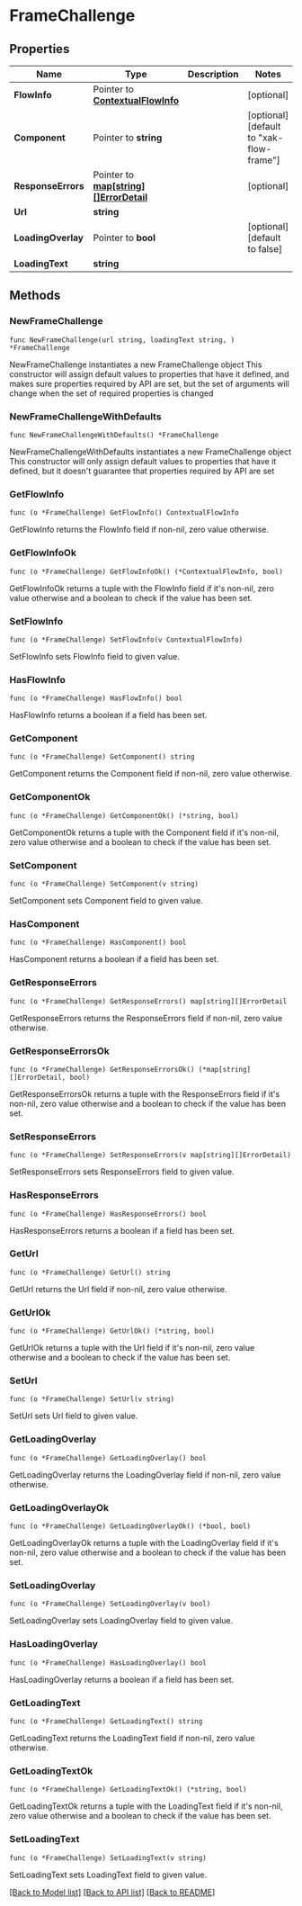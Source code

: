 # FrameChallenge

## Properties

Name | Type | Description | Notes
------------ | ------------- | ------------- | -------------
**FlowInfo** | Pointer to [**ContextualFlowInfo**](ContextualFlowInfo.md) |  | [optional] 
**Component** | Pointer to **string** |  | [optional] [default to "xak-flow-frame"]
**ResponseErrors** | Pointer to [**map[string][]ErrorDetail**](array.md) |  | [optional] 
**Url** | **string** |  | 
**LoadingOverlay** | Pointer to **bool** |  | [optional] [default to false]
**LoadingText** | **string** |  | 

## Methods

### NewFrameChallenge

`func NewFrameChallenge(url string, loadingText string, ) *FrameChallenge`

NewFrameChallenge instantiates a new FrameChallenge object
This constructor will assign default values to properties that have it defined,
and makes sure properties required by API are set, but the set of arguments
will change when the set of required properties is changed

### NewFrameChallengeWithDefaults

`func NewFrameChallengeWithDefaults() *FrameChallenge`

NewFrameChallengeWithDefaults instantiates a new FrameChallenge object
This constructor will only assign default values to properties that have it defined,
but it doesn't guarantee that properties required by API are set

### GetFlowInfo

`func (o *FrameChallenge) GetFlowInfo() ContextualFlowInfo`

GetFlowInfo returns the FlowInfo field if non-nil, zero value otherwise.

### GetFlowInfoOk

`func (o *FrameChallenge) GetFlowInfoOk() (*ContextualFlowInfo, bool)`

GetFlowInfoOk returns a tuple with the FlowInfo field if it's non-nil, zero value otherwise
and a boolean to check if the value has been set.

### SetFlowInfo

`func (o *FrameChallenge) SetFlowInfo(v ContextualFlowInfo)`

SetFlowInfo sets FlowInfo field to given value.

### HasFlowInfo

`func (o *FrameChallenge) HasFlowInfo() bool`

HasFlowInfo returns a boolean if a field has been set.

### GetComponent

`func (o *FrameChallenge) GetComponent() string`

GetComponent returns the Component field if non-nil, zero value otherwise.

### GetComponentOk

`func (o *FrameChallenge) GetComponentOk() (*string, bool)`

GetComponentOk returns a tuple with the Component field if it's non-nil, zero value otherwise
and a boolean to check if the value has been set.

### SetComponent

`func (o *FrameChallenge) SetComponent(v string)`

SetComponent sets Component field to given value.

### HasComponent

`func (o *FrameChallenge) HasComponent() bool`

HasComponent returns a boolean if a field has been set.

### GetResponseErrors

`func (o *FrameChallenge) GetResponseErrors() map[string][]ErrorDetail`

GetResponseErrors returns the ResponseErrors field if non-nil, zero value otherwise.

### GetResponseErrorsOk

`func (o *FrameChallenge) GetResponseErrorsOk() (*map[string][]ErrorDetail, bool)`

GetResponseErrorsOk returns a tuple with the ResponseErrors field if it's non-nil, zero value otherwise
and a boolean to check if the value has been set.

### SetResponseErrors

`func (o *FrameChallenge) SetResponseErrors(v map[string][]ErrorDetail)`

SetResponseErrors sets ResponseErrors field to given value.

### HasResponseErrors

`func (o *FrameChallenge) HasResponseErrors() bool`

HasResponseErrors returns a boolean if a field has been set.

### GetUrl

`func (o *FrameChallenge) GetUrl() string`

GetUrl returns the Url field if non-nil, zero value otherwise.

### GetUrlOk

`func (o *FrameChallenge) GetUrlOk() (*string, bool)`

GetUrlOk returns a tuple with the Url field if it's non-nil, zero value otherwise
and a boolean to check if the value has been set.

### SetUrl

`func (o *FrameChallenge) SetUrl(v string)`

SetUrl sets Url field to given value.


### GetLoadingOverlay

`func (o *FrameChallenge) GetLoadingOverlay() bool`

GetLoadingOverlay returns the LoadingOverlay field if non-nil, zero value otherwise.

### GetLoadingOverlayOk

`func (o *FrameChallenge) GetLoadingOverlayOk() (*bool, bool)`

GetLoadingOverlayOk returns a tuple with the LoadingOverlay field if it's non-nil, zero value otherwise
and a boolean to check if the value has been set.

### SetLoadingOverlay

`func (o *FrameChallenge) SetLoadingOverlay(v bool)`

SetLoadingOverlay sets LoadingOverlay field to given value.

### HasLoadingOverlay

`func (o *FrameChallenge) HasLoadingOverlay() bool`

HasLoadingOverlay returns a boolean if a field has been set.

### GetLoadingText

`func (o *FrameChallenge) GetLoadingText() string`

GetLoadingText returns the LoadingText field if non-nil, zero value otherwise.

### GetLoadingTextOk

`func (o *FrameChallenge) GetLoadingTextOk() (*string, bool)`

GetLoadingTextOk returns a tuple with the LoadingText field if it's non-nil, zero value otherwise
and a boolean to check if the value has been set.

### SetLoadingText

`func (o *FrameChallenge) SetLoadingText(v string)`

SetLoadingText sets LoadingText field to given value.



[[Back to Model list]](../README.md#documentation-for-models) [[Back to API list]](../README.md#documentation-for-api-endpoints) [[Back to README]](../README.md)


